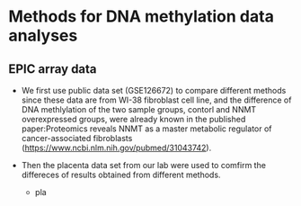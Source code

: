 # Methods for DNA methylation data analyses

## EPIC array data

* We first use public data set (GSE126672) to compare different methods since these data are from WI-38 fibroblast cell line, and the difference of DNA methlylation of the two sample groups, contorl and NNMT overexpressed groups, were already known in the published paper:Proteomics reveals NNMT as a master metabolic regulator of cancer-associated fibroblasts (https://www.ncbi.nlm.nih.gov/pubmed/31043742).

* Then the placenta data set from our lab were used to comfirm the differeces of results obtained from different methods.
  * pla
